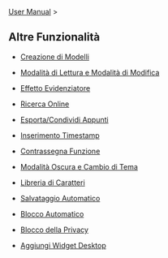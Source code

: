 [User Manual](/dragonnest/drawnote/manual/en) >

Altre Funzionalità
---

- [Creazione di Modelli](creating_templates.md)

- [Modalità di Lettura e Modalità di Modifica](reading_mode_and_editing_mode.md)

- [Effetto Evidenziatore](highlighter_effect.md)

- [Ricerca Online](online_search.md)

- [Esporta/Condividi Appunti](export_share_notes.md)

- [Inserimento Timestamp](insert_timestamp.md)

- [Contrassegna Funzione](marking_function.md)

- [Modalità Oscura e Cambio di Tema](dark_mode_theme.md)

- [Libreria di Caratteri](font_library.md)

- [Salvataggio Automatico](autosave.md)

- [Blocco Automatico](automatic_locking.md)

- [Blocco della Privacy](privacy_lock.md)

- [Aggiungi Widget Desktop](add_desktop_widget.md)